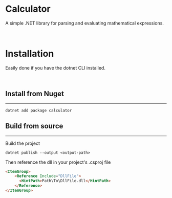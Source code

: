 Calculator
===============

A simple .NET library for parsing and evaluating mathematical expressions.

<br/>

# Installation

Easily done if you have the dotnet CLI installed.

<br/>

## Install from Nuget
---

```
dotnet add package calculator
```

## Build from source
---

Build the project

```
dotnet publish --output <output-path>
```

Then reference the dll in your project's .csproj file

```html
<ItemGroup>
    <Reference Include="DllFile">
      <HintPath>Path\To\DllFile.dll</HintPath>
    </Reference>
</ItemGroup>
```